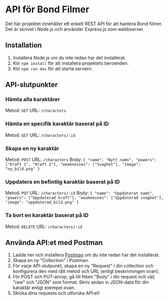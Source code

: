 # API för Bond Filmer

Det här projektet innehåller ett enkelt REST API för att hantera Bond filmer. Det är skrivet i Node.js och använder Express.js som webbserver.

## Installation

1. Installera Node.js om du inte redan har det installerat.
2. Kör `npm install` för att installera projektets beroenden.
3. Kör `npm run dev` för att starta servern.

## API-slutpunkter

### Hämta alla karaktärer

Metod: `GET`
URL: `/characters`

### Hämta en specifik karaktär baserat på ID

Metod: `GET`
URL: `/characters/:id`

### Skapa en ny karaktär

Metod: `POST`
URL: `/characters`
Body: `{ "name": "Nytt namn", "powers": ["Kraft 1", "Kraft 2"], "weaknesses": ["Svaghet"], "image": "ny_bild.png" }`

### Uppdatera en befintlig karaktär baserat på ID

Metod: `PUT`
URL: `/characters/:id`
Body: `{ "name": "Uppdaterat namn", "powers": ["Uppdaterad kraft"], "weaknesses": ["Uppdaterad svaghet"], "image": "uppdaterad_bild.png" }`

### Ta bort en karaktär baserat på ID

Metod: `DELETE`
URL: `/characters/:id`

## Använda API:et med Postman

1. Ladda ner och installera [Postman](https://www.postman.com/downloads/) om du inte redan har det installerat.
2. Skapa en ny "Collection" i Postman.
3. För varje API-slutpunkt, skapa en ny "Request" i din collection och konfigurera den med rätt metod och URL (enligt beskrivningen ovan).
4. För POST och PUT-anrop, gå till fliken "Body" i din request och välj "raw" och "JSON" som format. Skriv sedan in JSON-data för din karaktär enligt exempel ovan.
5. Skicka dina requests och utforska API:et!
